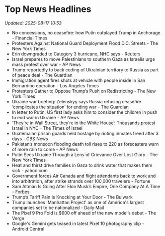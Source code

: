 # Top News Headlines

_Updated: 2025-08-17 10:53_

- No concessions, no ceasefire: how Putin outplayed Trump in Anchorage - Financial Times
- Protesters Against National Guard Deployment Flood D.C. Streets - The New York Times
- Erin downgraded to Category 3 hurricane, NHC says - Reuters
- Israel prepares to move Palestinians to southern Gaza as Israelis urge mass protest over war - AP News
- Trump reportedly to back ceding of Ukrainian territory to Russia as part of peace deal - The Guardian
- Immigration agent fires shots at vehicle with people inside in San Bernardino operation - Los Angeles Times
- Protesters Gather to Oppose Trump’s Push on Redistricting - The New York Times
- Ukraine war briefing: Zelenskyy says Russia refusing ceasefire ‘complicates the situation’ for ending war - The Guardian
- In letter to Putin, US first lady asks him to consider the children in push to end war in Ukraine - AP News
- ‘They’re in Wall Street, they’re in the White House’: Thousands protest Israel in NYC - The Times of Israel
- Guatemalan prison guards held hostage by rioting inmates freed after 3 days - CBS News
- Pakistan’s monsoon flooding death toll rises to 220 as forecasters warn of more rain to come - AP News
- Putin Sees Ukraine Through a Lens of Grievance Over Lost Glory - The New York Times
- Heat and thirst drive families in Gaza to drink water that makes them sick - yahoo.com
- Government forces Air Canada and flight attendants back to work and into arbitration, after strike strands over 100,000 travelers - Fortune
- Sam Altman Is Going After Elon Musk’s Empire, One Company At A Time - Forbes
- Trump’s Tariff Pain Is Knocking at Your Door - The Bulwark
- Trump launches 'Manhattan Project' as one of America's largest companies set to be nationalized - Daily Mail
- The Pixel 9 Pro Fold is $600 off ahead of the new model’s debut - The Verge
- Google's Gemini gets teased in latest Pixel 10 photography clip - Android Central